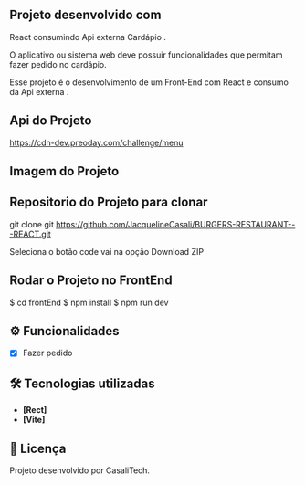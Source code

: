 ## Projeto desenvolvido com 
React consumindo Api externa
Cardápio .

O aplicativo ou sistema web deve possuir funcionalidades que permitam fazer pedido no cardápio.

Esse projeto é o desenvolvimento de um Front-End  com React e consumo da Api externa .

## Api do Projeto
https://cdn-dev.preoday.com/challenge/menu
## Imagem do Projeto
<!-- ![cardapio](/cardapio.gif) -->

## Repositorio do Projeto para clonar
git clone git  https://github.com/JacquelineCasali/BURGERS-RESTAURANT---REACT.git


Seleciona o botão code vai na opção Download ZIP

## Rodar o Projeto no FrontEnd 

$ cd frontEnd
$ npm install
$ npm run dev

## ⚙️ Funcionalidades

- [x] Fazer pedido

## 🛠 Tecnologias utilizadas

- **[Rect]**
- **[Vite]**


## 📝 Licença

Projeto desenvolvido por CasaliTech.
